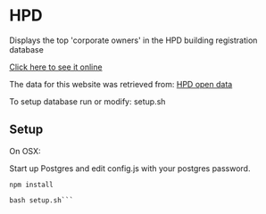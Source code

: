 # HPD 

Displays the top 'corporate owners' in the HPD building registration database

[Click here to see it online](https://hpd-elephantbird.rhcloud.com/)

The data for this website was retrieved from: [HPD open data](http://www1.nyc.gov/site/hpd/about/open-data.page)

To setup database run or modify: setup.sh

## Setup

On OSX:

Start up Postgres and edit config.js with your postgres password. 

```
npm install

bash setup.sh```




